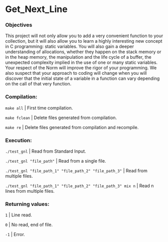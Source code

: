 <!-- PROJECT SHIELDS -->
<!--
*** I'm using markdown "reference style" links for readability.
*** Reference links are enclosed in brackets [ ] instead of parentheses ( ).
*** See the bottom of this document for the declaration of the reference variables
*** for build-url, contributors-url, etc. This is an optional, concise syntax you may use.
*** https://www.markdownguide.org/basic-syntax/#reference-style-links

[![Build Status][build-shield]][build-url]
[![Contributors][contributors-shield]][contributors-url]
[![MIT License][license-shield]][license-url]
[![LinkedIn][linkedin-shield]][linkedin-url]
-->
# Get_Next_Line

### Objectives
This project will not only allow you to add a very convenient function to your collection, but it will also allow you to learn a highly interesting new concept in C programming: static variables.
You will also gain a deeper understanding of allocations, whether they happen on the stack memory or in the heap memory, the manipulation and the life cycle of a buffer, the unexpected complexity implied in the use of one or many static variables.
Your respect of the Norm will improve the rigor of your programming. We also suspect that your approach to coding will change when you will discover that the initial state of a variable in a function can vary depending on the call of that very function.

### Compilation:

`make all` | First time compilation.

`make fclean` | Delete files generated from compilation.

`make re` | Delete files generated from compilation and recompile.

### Execution:

`./test_gnl` | Read from Standard Input.

`./test_gnl "file_path"` | Read from a single file.

`./test_gnl "file_path_1" "file_path_2" "file_path_3"` | Read from multiple files.

`./test_gnl "file_path_1" "file_path_2" "file_path_3" mix n` | Read n lines from multiple files.

### Returning values:

`1` | Line read.

`0` | No read, end of file.

`-1` | Error.
